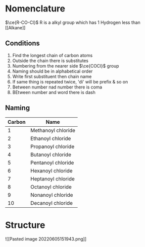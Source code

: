 # Nomenclature
$\ce{R-CO-Cl}$ 
R is a alkyl group which has 1 Hydrogen less than [[Alkane]]

## Conditions
1) Find the longest chain of carbon atoms
2) Outside the chain there is substitutes
3) Numbering from the nearer side $\ce{COCl}$ group
4) Naming should be in alphabetical order
5) Write first substituent then chain name
6) If same thing is repeated twice, 'di' will be prefix & so on
7) Between number nad number there is coma
8) BEtween number and word there is dash

## Naming
| Carbon | Name      |
| ------ | --------- |
| 1      | Methanoyl chloride |
| 2      | Ethanoyl chloride  |
| 3      | Propanoyl chloride |
| 4      | Butanoyl chloride  |
| 5      | Pentanoyl chloride |
| 6      | Hexanoyl chloride  |
| 7      | Heptanoyl chloride |
| 8      | Octanoyl chloride  |
| 9      | Nonanoyl chloride  |
| 10     | Decanoyl chloride  |


# Structure
![[Pasted image 20220605151943.png]]